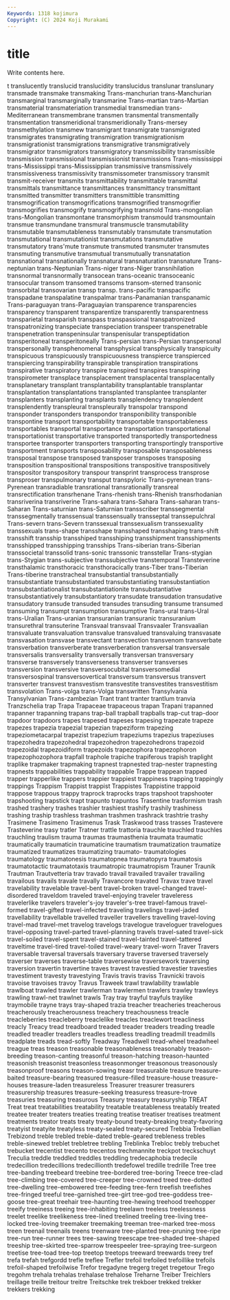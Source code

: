 ```yaml
---
Keywords: 1318 kojimura
Copyright: (C) 2024 Koji Murakami
---
```


# title

Write contents here.



t translucently translucid translucidity
translucidus translunar translunary transmade transmake transmaking Trans-manchurian trans-Manchurian transmarginal transmarginally
transmarine Trans-martian trans-Martian transmaterial transmateriation transmedial transmedian trans-Mediterranean transmembrane transmen
transmental transmentally transmentation transmeridional transmeridionally Trans-mersey transmethylation transmew transmigrant transmigrate
transmigrated transmigrates transmigrating transmigration transmigrationism transmigrationist transmigrations transmigrative transmigratively transmigrator
transmigrators transmigratory transmissibility transmissible transmission transmissional transmissionist transmissions Trans-mississippi trans-Mississippi
trans-Mississippian transmissive transmissively transmissiveness transmissivity transmissometer transmissory transmit transmit-receiver transmits
transmittability transmittable transmittal transmittals transmittance transmittances transmittancy transmittant transmitted transmitter
transmitters transmittible transmitting transmogrification transmogrifications transmogrified transmogrifier transmogrifies transmogrify transmogrifying
transmold Trans-mongolian trans-Mongolian transmontane transmorphism transmould transmountain transmue transmundane transmural
transmuscle transmutability transmutable transmutableness transmutably transmutate transmutation transmutational transmutationist transmutations
transmutative transmutatory trans'mute transmute transmuted transmuter transmutes transmuting transmutive transmutual
transmutually transnatation transnational transnationally transnatural transnaturation transnature Trans-neptunian trans-Neptunian Trans-niger
trans-Niger transnihilation transnormal transnormally transocean trans-oceanic transoceanic transocular transom transomed
transoms transom-sterned transonic transorbital transovarian transp transp. trans-pacific transpacific transpadane
transpalatine transpalmar trans-Panamanian transpanamic Trans-paraguayan trans-Paraguayian transparence transparencies transparency transparent
transparentize transparently transparentness transparietal transparish transpass transpassional transpatronized transpatronizing transpeciate
transpeciation transpeer transpenetrable transpenetration transpeninsular transpenisular transpeptidation transperitoneal transperitoneally Trans-persian
trans-Persian transpersonal transpersonally transphenomenal transphysical transphysically transpicuity transpicuous transpicuously transpicuousness
transpierce transpierced transpiercing transpirability transpirable transpiration transpirations transpirative transpiratory transpire
transpired transpires transpiring transpirometer transplace transplacement transplacental transplacentally transplanetary transplant
transplantability transplantable transplantar transplantation transplantations transplanted transplantee transplanter transplanters transplanting
transplants transplendency transplendent transplendently transpleural transpleurally transpolar transpond transponder transponders
transpondor transponibility transponible transpontine transport transportability transportable transportableness transportables transportal
transportance transportation transportational transportationist transportative transported transportedly transportedness transportee transporter
transporters transporting transportingly transportive transportment transports transposability transposable transposableness transposal
transpose transposed transposer transposes transposing transposition transpositional transpositions transpositive transpositively
transpositor transpository transpour transprint transprocess transprose transproser transpulmonary transput transpyloric
Trans-pyrenean trans-Pyrenean transradiable transrational transrationally transreal transrectification transrhenane Trans-rhenish trans-Rhenish
transrhodanian transriverina transriverine Trans-sahara trans-Sahara Trans-saharan trans-Saharan Trans-saturnian trans-Saturnian transscriber
transsegmental transsegmentally transsensual transsensually transseptal transsepulchral Trans-severn trans-Severn transsexual transsexualism
transsexuality transsexuals trans-shape transshape transshaped transshaping trans-shift transshift transship transshiped
transshiping transshipment transshipments transshipped transshipping transships Trans-siberian trans-Siberian transsocietal transsolid
trans-sonic transsonic transstellar Trans-stygian trans-Stygian trans-subjective transsubjective transtemporal Transteverine transthalamic
transthoracic transthoracically trans-Tiber trans-Tiberian Trans-tiberine transtracheal transubstantial transubstantially transubstantiate transubstantiated
transubstantiating transubstantiation transubstantiationalist transubstantiationite transubstantiative transubstantiatively transubstantiatory transudate transudation transudative
transudatory transude transuded transudes transuding transume transumed transuming transumpt transumption
transumptive Trans-ural trans-Ural trans-Uralian Trans-uranian transuranian transuranic transuranium transurethral transuterine
Transvaal transvaal Transvaaler Transvaalian transvaluate transvaluation transvalue transvalued transvaluing transvasate
transvasation transvase transvectant transvection transvenom transverbate transverbation transverberate transverberation transversal
transversale transversalis transversality transversally transversan transversary transverse transversely transverseness transverser
transverses transversion transversive transversocubital transversomedial transversospinal transversovertical transversum transversus transvert
transverter transvest transvestism transvestite transvestites transvestitism transvolation Trans-volga trans-Volga transwritten
Transylvania Transylvanian Trans-zambezian Trant trant tranter trantlum tranvia Tranzschelia trap
Trapa Trapaceae trapaceous trapan Trapani trapanned trapanner trapanning trapans trap-ball
trapball trapballs trap-cut trap-door trapdoor trapdoors trapes trapesed trapeses trapesing
trapezate trapeze trapezes trapezia trapezial trapezian trapeziform trapezing trapeziometacarpal trapezist
trapezium trapeziums trapezius trapeziuses trapezohedra trapezohedral trapezohedron trapezohedrons trapezoid trapezoidal
trapezoidiform trapezoids trapezophora trapezophoron trapezophozophora trapfall traphole trapiche trapiferous trapish
traplight traplike trapmaker trapmaking trapnest trapnested trap-nester trapnesting trapnests trappabilities
trappability trappable Trappe trappean trapped trapper trapperlike trappers trappier trappiest
trappiness trapping trappingly trappings Trappism Trappist trappist Trappistes Trappistine trappoid
trappose trappous trappy traprock traprocks traps trapshoot trapshooter trapshooting trapstick
trapt trapunto trapuntos Trasentine trasformism trash trashed trashery trashes trashier
trashiest trashify trashily trashiness trashing traship trashless trashman trashmen trashrack
trashtrie trashy Trasimene Trasimeno Trasimenus Trask Traskwood trass trasses Trastevere
Trasteverine trasy tratler Tratner trattle trattoria trauchle trauchled trauchles trauchling
traulism trauma traumas traumasthenia traumata traumatic traumatically traumaticin traumaticine traumatism
traumatization traumatize traumatized traumatizes traumatizing traumato- traumatologies traumatology traumatonesis traumatopnea
traumatopyra traumatosis traumatotactic traumatotaxis traumatropic traumatropism Trauner Traunik Trautman Trautvetteria
trav travado travail travailed travailer travailing travailous travails travale travally
Travancore travated Travax trave travel travelability travelable travel-bent travel-broken travel-changed
travel-disordered traveldom traveled travel-enjoying traveler traveleress travelerlike travelers traveler's-joy traveler's-tree
travel-famous travel-formed travel-gifted travel-infected traveling travelings travel-jaded travellability travellable travelled
traveller travellers travelling travel-loving travel-mad travel-met travelog travelogs travelogue traveloguer
travelogues travel-opposing travel-parted travel-planning travels travel-sated travel-sick travel-soiled travel-spent travel-stained
travel-tainted travel-tattered traveltime travel-tired travel-toiled travel-weary travel-worn Traver Travers traversable
traversal traversals traversary traverse traversed traversely traverser traverses traverse-table traversewise
traversework traversing traversion travertin travertine traves travest travestied travestier travesties
travestiment travesty travestying Travis travis traviss Travnicki travois travoise travoises
travoy Travus Traweek trawl trawlability trawlable trawlboat trawled trawler trawlerman
trawlermen trawlers trawley trawleys trawling trawl-net trawlnet trawls Tray tray
trayful trayfuls traylike traymobile trayne trays tray-shaped trazia treacher treacheries
treacherous treacherously treacherousness treachery treachousness treacle treacleberries treacleberry treaclelike treacles
treaclewort treacliness treacly Treacy tread treadboard treaded treader treaders treading
treadle treadled treadler treadlers treadles treadless treadling treadmill treadmills treadplate
treads tread-softly Treadway Treadwell tread-wheel treadwheel treague treas treason treasonable
treasonableness treasonably treason-breeding treason-canting treasonful treason-hatching treason-haunted treasonish treasonist treasonless
treasonmonger treasonous treasonously treasonproof treasons treason-sowing treasr treasurable treasure treasure-baited
treasure-bearing treasured treasure-filled treasure-house treasure-houses treasure-laden treasureless Treasurer treasurer treasurers
treasurership treasures treasure-seeking treasuress treasure-trove treasuries treasuring treasurous Treasury treasury
treasuryship TREAT Treat treat treatabilities treatability treatable treatableness treatably treated
treatee treater treaters treaties treating treatise treatiser treatises treatment treatments
treator treats treaty treaty-bound treaty-breaking treaty-favoring treatyist treatyite treatyless treaty-sealed
treaty-secured Trebbia Trebellian Trebizond treble trebled treble-dated treble-geared trebleness trebles
treble-sinewed treblet trebletree trebling Treblinka Trebloc trebly trebuchet trebucket trecentist
trecento trecentos trechmannite treckpot treckschuyt Treculia treddle treddled treddles treddling
tredecaphobia tredecile tredecillion tredecillions tredecillionth tredefowel tredille tredrille Tree tree
tree-banding treebeard treebine tree-bordered tree-boring Treece tree-clad tree-climbing tree-covered tree-creeper
tree-crowned treed tree-dotted tree-dwelling tree-embowered tree-feeding tree-fern treefish treefishes tree-fringed
treeful tree-garnished tree-girt tree-god tree-goddess tree-goose tree-great treehair tree-haunting tree-hewing
treehood treehopper treeify treeiness treeing tree-inhabiting treelawn treeless treelessness treelet
treelike treelikeness tree-lined treelined treeling tree-living tree-locked tree-loving treemaker treemaking
treeman tree-marked tree-moss treen treenail treenails treens treenware tree-planted tree-pruning
tree-ripe tree-run tree-runner trees tree-sawing treescape tree-shaded tree-shaped treeship tree-skirted
tree-sparrow treespeeler tree-spraying tree-surgeon treetise tree-toad tree-top treetop treetops treeward
treewards treey tref trefa trefah trefgordd trefle treflee Trefler trefoil
trefoiled trefoillike trefoils trefoil-shaped trefoilwise Trefor tregadyne tregerg treget tregetour
Trego tregohm trehala trehalas trehalase trehalose Treharne Treiber Treichlers treillage
treille treitour treitre Treitschke trek trekboer trekked trekker trekkers trekking
